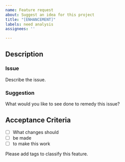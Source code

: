 ```yaml
---
name: Feature request
about: Suggest an idea for this project
title: "[ENHANCEMENT]"
labels: need analysis
assignees: ''

---
```


## Description

### Issue

Describe the issue.

### Suggestion

What would you like to see done to remedy this issue?

## Acceptance Criteria 
- [ ] What changes should
- [ ] be made
- [ ] to make this work

Please add tags to classify this feature.
